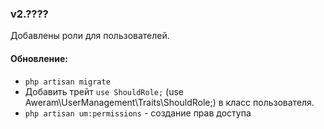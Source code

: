 ### v2.????

Добавлены роли для пользователей.

#### Обновление:
- `php artisan migrate`
- Добавить трейт `use ShouldRole;` (use Aweram\UserManagement\Traits\ShouldRole;) в класс пользователя.
- `php artisan um:permissions` - создание прав доступа
